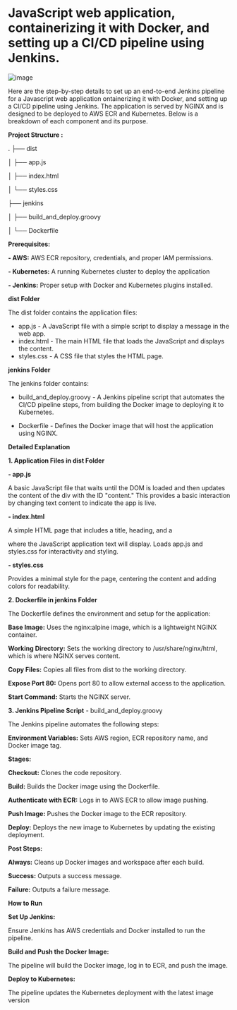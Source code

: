# JavaScript web application, containerizing it with Docker, and setting up a CI/CD pipeline using Jenkins.

![image](https://github.com/user-attachments/assets/f1b954cc-eef8-498a-a89f-89f7ae6e3db4)



Here are the step-by-step details to set up an end-to-end Jenkins pipeline for a Javascript web application ontainerizing it with Docker, and setting up a CI/CD pipeline using Jenkins. The application is served by NGINX and is designed to be deployed to AWS ECR and Kubernetes. Below is a breakdown of each component and its purpose.

**Project Structure :** 

.
├── dist

│   ├── app.js

│   ├── index.html

│   └── styles.css

├── jenkins

│   ├── build_and_deploy.groovy

│   └── Dockerfile


**Prerequisites:**

   **-  AWS:** AWS ECR repository, credentials, and proper IAM permissions.
   
   **-  Kubernetes:** A running Kubernetes cluster to deploy the application
   
   **-  Jenkins:** Proper setup with Docker and Kubernetes plugins installed.
   

**dist Folder**

The dist folder contains the application files:

- app.js - A JavaScript file with a simple script to display a message in the web app.
- index.html - The main HTML file that loads the JavaScript and displays the content.
- styles.css - A CSS file that styles the HTML page.

**jenkins Folder**

The jenkins folder contains:

- build_and_deploy.groovy - A Jenkins pipeline script that automates the CI/CD pipeline steps, from building the Docker image to deploying it to Kubernetes.

- Dockerfile - Defines the Docker image that will host the application using NGINX.


**Detailed Explanation**


**1. Application Files in dist Folder**
   
**- app.js**

  A basic JavaScript file that waits until the DOM is loaded and then updates the content of the div with the ID "content."
  This provides a basic interaction by changing text content to indicate the app is live.

**- index.html**

A simple HTML page that includes a title, heading, and a <div> where the JavaScript application text will display.
Loads app.js and styles.css for interactivity and styling.

**- styles.css**

Provides a minimal style for the page, centering the content and adding colors for readability.

**2. Dockerfile in jenkins Folder**

The Dockerfile defines the environment and setup for the application:

**Base Image:** Uses the nginx:alpine image, which is a lightweight NGINX container.

**Working Directory:** Sets the working directory to /usr/share/nginx/html, which is where NGINX serves content.

**Copy Files:** Copies all files from dist to the working directory.

**Expose Port 80:** Opens port 80 to allow external access to the application.

**Start Command:** Starts the NGINX server.


**3. Jenkins Pipeline Script** - build_and_deploy.groovy

The Jenkins pipeline automates the following steps:

**Environment Variables:** Sets AWS region, ECR repository name, and Docker image tag.


**Stages:**

**Checkout:** Clones the code repository.

**Build:** Builds the Docker image using the Dockerfile.

**Authenticate with ECR:** Logs in to AWS ECR to allow image pushing.

**Push Image:** Pushes the Docker image to the ECR repository.

**Deploy:** Deploys the new image to Kubernetes by updating the existing deployment.



**Post Steps:**

**Always:** Cleans up Docker images and workspace after each build.

**Success:** Outputs a success message.

**Failure:** Outputs a failure message.


**How to Run**


**Set Up Jenkins:**

Ensure Jenkins has AWS credentials and Docker installed to run the pipeline.

**Build and Push the Docker Image:**

The pipeline will build the Docker image, log in to ECR, and push the image.

**Deploy to Kubernetes:**

The pipeline updates the Kubernetes deployment with the latest image version


  
